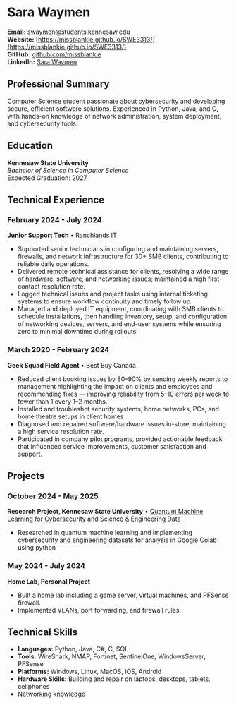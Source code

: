 # Sara Waymen

**Email:** [swaymen@students.kennesaw.edu](mailto:swaymen@students.kennesaw.edu)        
**Website:** [https://missblankie.github.io/SWE3313/](https://missblankie.github.io/SWE3313/)     
**GitHub:** [github.com/missblankie](https://github.com/missblankie)        
**LinkedIn:** [Sara Waymen](https://www.linkedin.com/in/sara-waymen-7a981b25a/)

## Professional Summary
Computer Science student passionate about cybersecurity and developing secure, efficient software solutions. Experienced in Python, Java, and C, with hands-on knowledge of network administration, system deployment, and cybersecurity tools.

## Education
**Kennesaw State University**  
*Bachelor of Science in Computer Science*  
Expected Graduation: 2027

## Technical Experience

### February 2024 - July 2024
**Junior Support Tech** • Ranchlands IT
- Supported senior technicians in configuring and maintaining servers, firewalls, and network infrastructure for 30+ SMB clients, contributing to reliable daily operations.
- Delivered remote technical assistance for clients, resolving a wide range of hardware, software, and networking issues; maintained a high first-contact resolution rate.
- Logged technical issues and project tasks using internal ticketing systems to ensure workflow continuity and timely follow up
- Managed and deployed IT equipment, coordinating with SMB clients to schedule installations, then handling inventory, setup, and configuration of networking devices, servers, and end-user systems while ensuring zero to minimal downtime during rollouts.

### March 2020 - February 2024
**Geek Squad Field Agent** • Best Buy Canada
- Reduced client booking issues by 80–90% by sending weekly reports to management highlighting the impact on clients and employees and recommending fixes — improving reliability from 5–10 errors per week to fewer than 1 every 1–2 months.
- Installed and troubleshot security systems, home networks, PCs, and home theatre setups in client homes
- Diagnosed and repaired software/hardware issues in-store, maintaining a high service resolution rate.
- Participated in company pilot programs, provided actionable feedback that influenced service improvements, customer satisfaction and support.

## Projects
### October 2024 - May 2025
**Research Project, Kennesaw State University** • [Quantum Machine Learning for Cybersecurity and Science & Engineering Data](https://digitalcommons.kennesaw.edu/undergradsymposiumksu/spring2025/spring2025/299/) 
- Researched in quantum machine learning and implementing cybersecurity and engineering datasets for analysis in Google Colab using python

### May 2024 - July 2024
**Home Lab, Personal Project**
- Built a home lab including a game server, virtual machines, and PFSense firewall. 
- Implemented VLANs, port forwarding, and firewall rules.

## Technical Skills
- **Languages:** Python, Java, C#, C, SQL
- **Tools:** WireShark, NMAP, Fortinet, SentinelOne, WindowsServer, PFSense
- **Platforms:** Windows, Linux, MacOS, iOS, Android
- **Hardware Skills:** Building and repair on laptops, desktops, tablets, cellphones
- Networking knowledge
